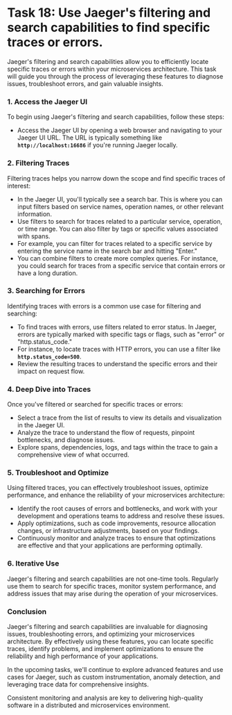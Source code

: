 # Task 18: Use Jaeger's filtering and search capabilities to find specific traces or errors.

Jaeger's filtering and search capabilities allow you to efficiently locate specific traces or errors within your microservices architecture. This task will guide you through the process of leveraging these features to diagnose issues, troubleshoot errors, and gain valuable insights.

### 1. Access the Jaeger UI

To begin using Jaeger's filtering and search capabilities, follow these steps:

- Access the Jaeger UI by opening a web browser and navigating to your Jaeger UI URL. The URL is typically something like **`http://localhost:16686`** if you're running Jaeger locally.

### 2. Filtering Traces

Filtering traces helps you narrow down the scope and find specific traces of interest:

- In the Jaeger UI, you'll typically see a search bar. This is where you can input filters based on service names, operation names, or other relevant information.
- Use filters to search for traces related to a particular service, operation, or time range. You can also filter by tags or specific values associated with spans.
- For example, you can filter for traces related to a specific service by entering the service name in the search bar and hitting "Enter."
- You can combine filters to create more complex queries. For instance, you could search for traces from a specific service that contain errors or have a long duration.

### 3. Searching for Errors

Identifying traces with errors is a common use case for filtering and searching:

- To find traces with errors, use filters related to error status. In Jaeger, errors are typically marked with specific tags or flags, such as "error" or "http.status_code."
- For instance, to locate traces with HTTP errors, you can use a filter like **`http.status_code=500`**.
- Review the resulting traces to understand the specific errors and their impact on request flow.

### 4. Deep Dive into Traces

Once you've filtered or searched for specific traces or errors:

- Select a trace from the list of results to view its details and visualization in the Jaeger UI.
- Analyze the trace to understand the flow of requests, pinpoint bottlenecks, and diagnose issues.
- Explore spans, dependencies, logs, and tags within the trace to gain a comprehensive view of what occurred.

### 5. Troubleshoot and Optimize

Using filtered traces, you can effectively troubleshoot issues, optimize performance, and enhance the reliability of your microservices architecture:

- Identify the root causes of errors and bottlenecks, and work with your development and operations teams to address and resolve these issues.
- Apply optimizations, such as code improvements, resource allocation changes, or infrastructure adjustments, based on your findings.
- Continuously monitor and analyze traces to ensure that optimizations are effective and that your applications are performing optimally.

### 6. Iterative Use

Jaeger's filtering and search capabilities are not one-time tools. Regularly use them to search for specific traces, monitor system performance, and address issues that may arise during the operation of your microservices.

### **Conclusion**

Jaeger's filtering and search capabilities are invaluable for diagnosing issues, troubleshooting errors, and optimizing your microservices architecture. By effectively using these features, you can locate specific traces, identify problems, and implement optimizations to ensure the reliability and high performance of your applications.

In the upcoming tasks, we'll continue to explore advanced features and use cases for Jaeger, such as custom instrumentation, anomaly detection, and leveraging trace data for comprehensive insights.

Consistent monitoring and analysis are key to delivering high-quality software in a distributed and microservices environment.